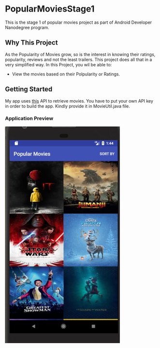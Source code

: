 # PopularMoviesStage1
This is the stage 1 of popular movies project as part of Android Developer Nanodegree program.
## Why This Project
As the Popularity of Movies grow, so is the interest in knowing their ratings, popularity, reviews and not the least trailers. This project does all that in a very simplified way.
In this Project, you wil be able to:
* View the movies based on their Polpularity or Ratings.
## Getting Started
My app uses [this](https://www.themoviedb.org/documentation/api) API to retrieve movies. You have to put your own API key in order to build the app. Kindly provide it in MovieUtil.java file.
### Application Preview
![Application Preview](PopularMoviesStage1.png)
